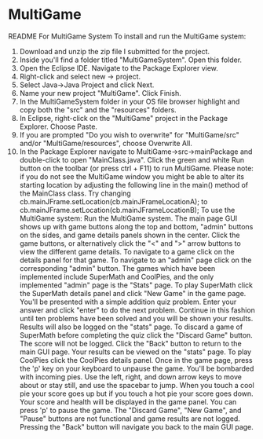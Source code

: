 # MultiGame

README For MultiGame System
To install and run the MultiGame system:
1) Download and unzip the zip file I submitted for the project.
2) Inside you'll find a folder titled "MultiGameSystem".  Open this folder.
3) Open the Eclipse IDE.  Navigate to the Package Explorer view.
4) Right-click and select new → project.
5) Select Java→Java Project and click Next.
6) Name your new project "MultiGame".  Click Finish.
7) In the MultiGameSystem folder in your OS file browser highlight and copy both the "src" and the "resources" folders.
8) In Eclipse, right-click on the "MultiGame" project in the Package Explorer.  Choose Paste.
9) If you are prompted "Do you wish to overwrite" for "MultiGame/src" and/or "MultiGame/resources", choose Overwrite All.
10) In the Package Explorer navigate to MultiGame→src→mainPackage and double-click to open "MainClass.java".  Click the green 
and white Run button on the toolbar (or press ctrl + F11) to run MultiGame.
Please note: if you do not see the MultiGame window you might be able to alter its starting location by adjusting the following
line in the main() method of the MainClass class.  Try changing 
        cb.mainJFrame.setLocation(cb.mainJFrameLocationA);
to
        cb.mainJFrame.setLocation(cb.mainJFrameLocationB);
To use the MultiGame system:
Run the MultiGame system.  The main page GUI shows up with game buttons along the top and bottom, "admin" buttons on the sides, 
and game details panels shown in the center.  Click the game buttons, or alternatively click the "<" and ">" arrow buttons to 
view the different game details.  To navigate to a game click on the details panel for that game.  To navigate to an "admin" 
page click on the corresponding "admin" button.
The games which have been implemented include SuperMath and CoolPies, and the only implemented "admin" page is the "Stats" page.
To play SuperMath click the SuperMath details panel and click "New Game" in the game page.  You'll be presented with a simple 
addition quiz problem.  Enter your answer and click "enter" to do the next problem.  Continue in this fashion until ten problems 
have been solved and you will be shown your results.  Results will also be logged on the "stats" page.  To discard a game of 
SuperMath before completing the quiz click the "Discard Game" button.  The score will not be logged.  Click the "Back" button 
to return to the main GUI page.  Your results can be viewed on the "stats" page.
To play CoolPies click the CoolPies details panel.  Once in the game page, press the 'p' key on your keyboard to unpause the game.  You'll be bombarded with incoming pies.  Use the left, right, and down arrow keys to move about or stay still, and use the spacebar to jump.  When you touch a cool pie your score goes up but if you touch a hot pie your score goes down.  Your score and health will be displayed in the game panel.  You can press 'p' to pause the game.  The "Discard Game", "New Game", and "Pause" buttons are not functional and game results are not logged.  Pressing the "Back" button will navigate you back to the main GUI page.

